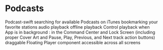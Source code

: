 # Podcasts
 Podcast-swift
searching for available Podcasts on iTunes
bookmarking your favorite stations
audio playback
offline playback
Control playback when App is in background : in the Command Center and Lock Screen (including proper Cover Art and Pause, Play, Previous, and Next track action buttons)
draggable Floating Player component accessible across all screens
